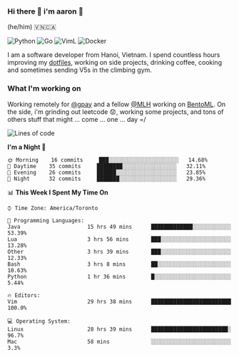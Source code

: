 ### Hi there 👋 i'm aaron :wolf:
(he/him) 🇻🇳🇨🇦

<p align="left">
    <img alt="Python" src="https://img.shields.io/badge/-Python-blue?style=flat-square&logo=python&logoColor=white" />
    <img alt="Go" src="https://img.shields.io/badge/-Golang-46a2f1?style=flat-square&logo=go&logoColor=white" />
    <img alt="VimL" src="https://img.shields.io/badge/-VimL-66d124?style=flat-square&logo=vim&logoColor=white" />
    <img alt="Docker" src="https://img.shields.io/badge/-Docker-1bd7de?style=flat-square&logo=docker&logoColor=white" />
</p>

I am a software developer from Hanoi, Vietnam. I spend countless hours improving my [dotfiles](https://github.com/aarnphm/dotfiles), working on side projects, drinking coffee, cooking and sometimes sending V5s in the climbing gym.

### What I'm working on
Working remotely for [@gpay](http://gpay.vn/en/home_en/) and a fellow [@MLH](https://github.com/MLH-Fellowship/) working on [BentoML](https://github.com/bentoml/BentoML). On the side, i'm grinding out leetcode :worried:, working some projects, and tons of others stuff that might ... come ... one ... day =/



<!--START_SECTION:waka-->
![Lines of code](https://img.shields.io/badge/From%20Hello%20World%20I%27ve%20Written-172896%20lines%20of%20code-blue)

**I'm a Night 🦉** 

```text
🌞 Morning    16 commits     ███░░░░░░░░░░░░░░░░░░░░░░   14.68% 
🌆 Daytime    35 commits     ████████░░░░░░░░░░░░░░░░░   32.11% 
🌃 Evening    26 commits     ██████░░░░░░░░░░░░░░░░░░░   23.85% 
🌙 Night      32 commits     ███████░░░░░░░░░░░░░░░░░░   29.36%

```


📊 **This Week I Spent My Time On** 

```text
⌚︎ Time Zone: America/Toronto

💬 Programming Languages: 
Java                     15 hrs 49 mins      █████████████░░░░░░░░░░░░   53.39% 
Lua                      3 hrs 56 mins       ███░░░░░░░░░░░░░░░░░░░░░░   13.28% 
Other                    3 hrs 39 mins       ███░░░░░░░░░░░░░░░░░░░░░░   12.33% 
Bash                     3 hrs 8 mins        ██░░░░░░░░░░░░░░░░░░░░░░░   10.63% 
Python                   1 hr 36 mins        █░░░░░░░░░░░░░░░░░░░░░░░░   5.44%

🔥 Editors: 
Vim                      29 hrs 38 mins      █████████████████████████   100.0%

💻 Operating System: 
Linux                    28 hrs 39 mins      ████████████████████████░   96.7% 
Mac                      58 mins             ░░░░░░░░░░░░░░░░░░░░░░░░░   3.3%

```


<!--END_SECTION:waka-->

<!--
**aarnphm/aarnphm** is a ✨ _special_ ✨ repository because its `README.md` (this file) appears on your GitHub profile.

Here are some ideas to get you started:

- 🔭 I’m currently working on ...
- 🌱 I’m currently learning ...
- 👯 I’m looking to collaborate on ...
- 🤔 I’m looking for help with ...
- 💬 Ask me about ...
- 📫 How to reach me: ...
- 😄 Pronouns: ...
- ⚡ Fun fact: ...
-->
